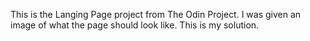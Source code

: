 This is the Langing Page project from The Odin Project. I was given an image of what the page should look like. This is my solution.